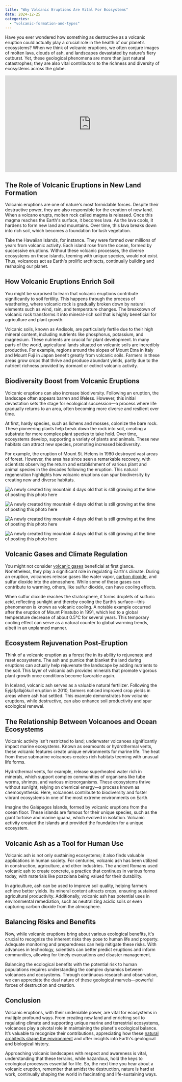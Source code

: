 ```yaml
---
title: "Why Volcanic Eruptions Are Vital For Ecosystems"
date: 2024-12-25
categories: 
  - "volcanic-formation-and-types"
---
```


Have you ever wondered how something as destructive as a volcanic eruption could actually play a crucial role in the health of our planet’s ecosystems? When we think of volcanic eruptions, we often conjure images of molten lava, clouds of ash, and landscapes devastated by nature's fiery outburst. Yet, these geological phenomena are more than just natural catastrophes; they are also vital contributors to the richness and diversity of ecosystems across the globe.

<iframe width="560" height="315" src="https://www.youtube.com/embed/LQwZwKS9RPs" frameborder="0" allow="accelerometer; autoplay; encrypted-media; gyroscope; picture-in-picture" allowfullscreen></iframe>

  

## The Role of Volcanic Eruptions in New Land Formation

Volcanic eruptions are one of nature's most formidable forces. Despite their destructive power, they are also responsible for the creation of new land. When a volcano erupts, molten rock called magma is released. Once this magma reaches the Earth's surface, it becomes lava. As the lava cools, it hardens to form new land and mountains. Over time, this lava breaks down into rich soil, which becomes a foundation for lush vegetation.

Take the Hawaiian Islands, for instance. They were formed over millions of years from volcanic activity. Each island rose from the ocean, formed by successive eruptions. Without these volcanic processes, the diverse ecosystems on these islands, teeming with unique species, would not exist. Thus, volcanoes act as Earth's prolific architects, continually building and reshaping our planet.

## How Volcanic Eruptions Enrich Soil

You might be surprised to learn that volcanic eruptions contribute significantly to soil fertility. This happens through the process of weathering, where volcanic rock is gradually broken down by natural elements such as wind, rain, and temperature changes. The breakdown of volcanic rock transforms it into mineral-rich soil that is highly beneficial for agriculture and plant growth.

Volcanic soils, known as Andisols, are particularly fertile due to their high mineral content, including nutrients like phosphorus, potassium, and magnesium. These nutrients are crucial for plant development. In many parts of the world, agricultural lands situated on volcanic soils are incredibly productive. For example, regions around the slopes of Mount Etna in Italy and Mount Fuji in Japan benefit greatly from volcanic soils. Farmers in these areas grow crops that thrive and produce abundant yields, partly due to the nutrient richness provided by dormant or extinct volcanic activity.

## Biodiversity Boost from Volcanic Eruptions

Volcanic eruptions can also increase biodiversity. Following an eruption, the landscape often appears barren and lifeless. However, this initial devastation sets the stage for ecological succession—a process where life gradually returns to an area, often becoming more diverse and resilient over time.

At first, hardy species, such as lichens and mosses, colonize the bare rock. These pioneering plants help break down the rock into soil, creating a substrate for more complex plant species to take hold. Over time, ecosystems develop, supporting a variety of plants and animals. These new habitats can attract new species, promoting increased biodiversity.

For example, the eruption of Mount St. Helens in 1980 destroyed vast areas of forest. However, the area has since seen a remarkable recovery, with scientists observing the return and establishment of various plant and animal species in the decades following the eruption. This natural regeneration highlights how volcanic eruptions can spur biodiversity by creating new and diverse habitats.

![A newly created tiny mountain 4 days old that is still growing at the time of posting this photo here](images/volcanic-57-683x1024.jpg)

![A newly created tiny mountain 4 days old that is still growing at the time of posting this photo here](images/volcanic-58-683x1024.jpg)

![A newly created tiny mountain 4 days old that is still growing at the time of posting this photo here](images/volcanic-174-683x1024.jpg)

![A newly created tiny mountain 4 days old that is still growing at the time of posting this photo here](images/volcanic-175-683x1024.jpg)

## Volcanic Gases and Climate Regulation

You might not consider [volcanic gases](https://magmamatters.com/the-art-and-science-of-volcano-monitoring/ "The Art and Science of Volcano Monitoring") beneficial at first glance. Nonetheless, they play a significant role in regulating Earth's climate. During an eruption, volcanoes release gases like water vapor, [carbon dioxide](https://magmamatters.com/geothermal-energy-and-its-volcanic-origins/ "Geothermal Energy and Its Volcanic Origins"), and sulfur dioxide into the atmosphere. While some of these gases can contribute to warming, others, like sulfur dioxide, can have cooling effects.

When sulfur dioxide reaches the stratosphere, it forms droplets of sulfuric acid, reflecting sunlight and thereby cooling the Earth’s surface—this phenomenon is known as volcanic cooling. A notable example occurred after the eruption of Mount Pinatubo in 1991, which led to a global temperature decrease of about 0.5°C for several years. This temporary cooling effect can serve as a natural counter to global warming trends, albeit in an unplanned manner.

## Ecosystem Rejuvenation Post-Eruption

Think of a volcanic eruption as a forest fire in its ability to rejuvenate and reset ecosystems. The ash and pumice that blanket the land during eruptions can actually help rejuvenate the landscape by adding nutrients to the soil. This layer of volcanic ash provides minerals that promote vigorous plant growth once conditions become favorable again.

In Iceland, volcanic ash serves as a valuable natural fertilizer. Following the Eyjafjallajökull eruption in 2010, farmers noticed improved crop yields in areas where ash had settled. This example demonstrates how volcanic eruptions, while destructive, can also enhance soil productivity and spur ecological renewal.

## The Relationship Between Volcanoes and Ocean Ecosystems

Volcanic activity isn't restricted to land; underwater volcanoes significantly impact marine ecosystems. Known as seamounts or hydrothermal vents, these volcanic features create unique environments for marine life. The heat from these submarine volcanoes creates rich habitats teeming with unusual life forms.

Hydrothermal vents, for example, release superheated water rich in minerals, which support complex communities of organisms like tube worms, shrimps, and various microorganisms. These ecosystems thrive without sunlight, relying on chemical energy—a process known as chemosynthesis. Here, volcanoes contribute to biodiversity and foster vibrant ecosystems in one of the most extreme environments on Earth.

Imagine the Galápagos Islands, formed by volcanic eruptions from the ocean floor. These islands are famous for their unique species, such as the giant tortoise and marine iguana, which evolved in isolation. Volcanic activity created the islands and provided the foundation for a unique ecosystem.

## Volcanic Ash as a Tool for Human Use

Volcanic ash is not only sustaining ecosystems; it also finds valuable applications in human society. For centuries, volcanic ash has been utilized in construction, agriculture, and other industries. The ancient Romans used volcanic ash to create concrete, a practice that continues in various forms today, with materials like pozzolana being valued for their durability.

In agriculture, ash can be used to improve soil quality, helping farmers achieve better yields. Its mineral content attracts crops, ensuring sustained agricultural productivity. Additionally, volcanic ash has potential uses in environmental remediation, such as neutralizing acidic soils or even capturing carbon dioxide from the atmosphere.

## Balancing Risks and Benefits

Now, while volcanic eruptions bring about various ecological benefits, it's crucial to recognize the inherent risks they pose to human life and property. Adequate monitoring and preparedness can help mitigate these risks. With advances in technology, scientists can better predict eruptions and inform communities, allowing for timely evacuations and disaster management.

Balancing the ecological benefits with the potential risk to human populations requires understanding the complex dynamics between volcanoes and ecosystems. Through continuous research and observation, we can appreciate the dual nature of these geological marvels—powerful forces of destruction and creation.

## Conclusion

Volcanic eruptions, with their undeniable power, are vital for ecosystems in multiple profound ways. From creating new land and enriching soil to regulating climate and supporting unique marine and terrestrial ecosystems, volcanoes play a pivotal role in maintaining the planet's ecological balance. It’s valuable to recognize their contributions, appreciating how these [natural architects shape the environment](https://magmamatters.com/the-environmental-impact-of-volcanic-eruptions-2/ "The Environmental Impact of Volcanic Eruptions") and offer insights into Earth's geological and biological history.

Approaching volcanic landscapes with respect and awareness is vital, understanding that these terrains, while hazardous, hold the keys to ecological processes essential for life. So, the next time you hear about a volcanic eruption, remember that amidst the destruction, nature is hard at work, continually shaping the world in fascinating and life-sustaining ways.
